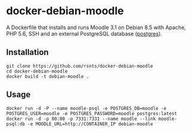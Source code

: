 # docker-debian-moodle
A Dockerfile that installs and runs Moodle 3.1 on Debian 8.5 with Apache, PHP 5.6, SSH and an external PostgreSQL database ([postgres](https://hub.docker.com/r/_/postgres/)).

## Installation
```
git clone https://github.com/rsnts/docker-debian-moodle
cd docker-debian-moodle
docker build -t debian-moodle .
```

## Usage
```
docker run -d -P --name moodle-psql -e POSTGRES_DB=moodle -e POSTGRES_USER=moodle -e POSTGRES_PASSWORD=moodle postgres:latest
docker run -d -p 80:80 -p 7331:7331 --name moodle --link moodle-psql:db -e MOODLE_URL=http://CONTAINER_IP debian-moodle
```
